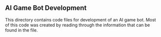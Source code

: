 ## AI Game Bot Development
This directory contains code files for development of an AI game bot. Most of this code was created by reading through
the information that can be found in the []() file.
